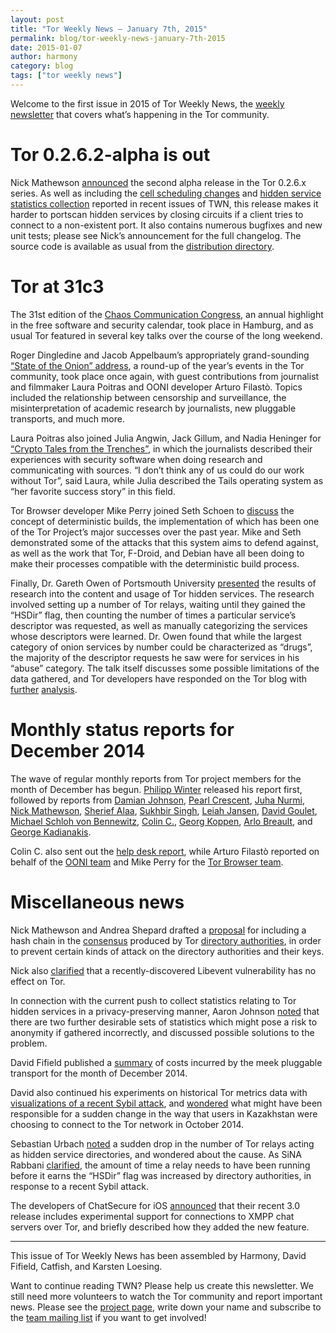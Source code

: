 ```yaml
---
layout: post
title: "Tor Weekly News — January 7th, 2015"
permalink: blog/tor-weekly-news-january-7th-2015
date: 2015-01-07
author: harmony
category: blog
tags: ["tor weekly news"]
---
```


Welcome to the first issue in 2015 of Tor Weekly News, the [weekly newsletter](https://lists.torproject.org/cgi-bin/mailman/listinfo/tor-news) that covers what’s happening in the Tor community.

Tor 0.2.6.2-alpha is out
========================

Nick Mathewson [announced](https://blog.torproject.org/blog/tor-0262-alpha-released) the second alpha release in the Tor 0.2.6.x series. As well as including the [cell scheduling changes](https://bugs.torproject.org/9262) and [hidden service statistics collection](https://bugs.torproject.org/13192) reported in recent issues of TWN, this release makes it harder to portscan hidden services by closing circuits if a client tries to connect to a non-existent port. It also contains numerous bugfixes and new unit tests; please see Nick’s announcement for the full changelog. The source code is available as usual from the [distribution directory](https://dist.torproject.org/).

Tor at 31c3
===========

The 31st edition of the [Chaos Communication Congress](https://events.ccc.de/congress/2014/wiki/Main_Page), an annual highlight in the free software and security calendar, took place in Hamburg, and as usual Tor featured in several key talks over the course of the long weekend.

Roger Dingledine and Jacob Appelbaum’s appropriately grand-sounding [“State of the Onion” address](http://media.ccc.de/browse/congress/2014/31c3_-_6251_-_en_-_saal_1_-_201412301400_-_state_of_the_onion_-_jacob_-_arma.html), a round-up of the year’s events in the Tor community, took place once again, with guest contributions from journalist and filmmaker Laura Poitras and OONI developer Arturo Filastò. Topics included the relationship between censorship and surveillance, the misinterpretation of academic research by journalists, new pluggable transports, and much more.

Laura Poitras also joined Julia Angwin, Jack Gillum, and Nadia Heninger for [“Crypto Tales from the Trenches”](http://media.ccc.de/browse/congress/2014/31c3_-_6154_-_en_-_saal_1_-_201412272300_-_crypto_tales_from_the_trenches_-_nadia_heninger_-_julia_angwin_-_laura_poitras_-_jack_gillum.html), in which the journalists described their experiences with security software when doing research and communicating with sources. “I don’t think any of us could do our work without Tor”, said Laura, while Julia described the Tails operating system as “her favorite success story” in this field.

Tor Browser developer Mike Perry joined Seth Schoen to [discuss](http://media.ccc.de/browse/congress/2014/31c3_-_6240_-_en_-_saal_g_-_201412271400_-_reproducible_builds_-_mike_perry_-_seth_schoen_-_hans_steiner.html) the concept of deterministic builds, the implementation of which has been one of the Tor Project’s major successes over the past year. Mike and Seth demonstrated some of the attacks that this system aims to defend against, as well as the work that Tor, F-Droid, and Debian have all been doing to make their processes compatible with the deterministic build process.

Finally, Dr. Gareth Owen of Portsmouth University [presented](http://media.ccc.de/browse/congress/2014/31c3_-_6112_-_en_-_saal_2_-_201412301715_-_tor_hidden_services_and_deanonymisation_-_dr_gareth_owen.html) the results of research into the content and usage of Tor hidden services. The research involved setting up a number of Tor relays, waiting until they gained the “HSDir” flag, then counting the number of times a particular service’s descriptor was requested, as well as manually categorizing the services whose descriptors were learned. Dr. Owen found that while the largest category of onion services by number could be characterized as “drugs”, the majority of the descriptor requests he saw were for services in his “abuse” category. The talk itself discusses some possible limitations of the data gathered, and Tor developers have responded on the Tor blog with [further](https://blog.torproject.org/blog/tor-80-percent-percent-1-2-percent-abusive) [analysis](https://blog.torproject.org/blog/some-thoughts-hidden-services).

Monthly status reports for December 2014
========================================

The wave of regular monthly reports from Tor project members for the month of December has begun. [Philipp Winter](https://lists.torproject.org/pipermail/tor-reports/2014-December/000727.html) released his report first, followed by reports from [Damian Johnson](https://lists.torproject.org/pipermail/tor-reports/2014-December/000728.html), [Pearl Crescent](https://lists.torproject.org/pipermail/tor-reports/2014-December/000729.html), [Juha Nurmi](https://lists.torproject.org/pipermail/tor-reports/2014-December/000730.html), [Nick Mathewson](https://lists.torproject.org/pipermail/tor-reports/2014-December/000731.html), [Sherief Alaa](https://lists.torproject.org/pipermail/tor-reports/2014-December/000732.html), [Sukhbir Singh](https://lists.torproject.org/pipermail/tor-reports/2015-January/000733.html), [Leiah Jansen](https://lists.torproject.org/pipermail/tor-reports/2015-January/000734.html), [David Goulet](https://lists.torproject.org/pipermail/tor-reports/2015-January/000735.html), [Michael Schloh von Bennewitz](https://lists.torproject.org/pipermail/tor-reports/2015-January/000736.html), [Colin C.](https://lists.torproject.org/pipermail/tor-reports/2015-January/000738.html), [Georg Koppen](https://lists.torproject.org/pipermail/tor-reports/2015-January/000740.html), [Arlo Breault](https://lists.torproject.org/pipermail/tor-reports/2015-January/000742.html), and [George Kadianakis](https://lists.torproject.org/pipermail/tor-reports/2015-January/000743.html).

Colin C. also sent out the [help desk report](https://lists.torproject.org/pipermail/tor-reports/2015-January/000737.html), while Arturo Filastò reported on behalf of the [OONI team](https://lists.torproject.org/pipermail/tor-reports/2015-January/000739.html) and Mike Perry for the [Tor Browser team](https://lists.torproject.org/pipermail/tor-reports/2015-January/000741.html).

Miscellaneous news
==================

Nick Mathewson and Andrea Shepard drafted a [proposal](https://lists.torproject.org/pipermail/tor-dev/2015-January/008087.html) for including a hash chain in the [consensus](https://metrics.torproject.org/about.html#consensus) produced by Tor [directory authorities](https://metrics.torproject.org/about.html#directory-authority), in order to prevent certain kinds of attack on the directory authorities and their keys.

Nick also [clarified](https://lists.torproject.org/pipermail/tor-talk/2015-January/036379.html) that a recently-discovered Libevent vulnerability has no effect on Tor.

In connection with the current push to collect statistics relating to Tor hidden services in a privacy-preserving manner, Aaron Johnson [noted](https://lists.torproject.org/pipermail/tor-dev/2015-January/008086.html) that there are two further desirable sets of statistics which might pose a risk to anonymity if gathered incorrectly, and discussed possible solutions to the problem.

David Fifield published a [summary](https://lists.torproject.org/pipermail/tor-dev/2015-January/008082.html) of costs incurred by the meek pluggable transport for the month of December 2014.

David also continued his experiments on historical Tor metrics data with [visualizations of a recent Sybil attack](https://lists.torproject.org/pipermail/tor-dev/2015-January/008095.html), and [wondered](https://lists.torproject.org/pipermail/tor-talk/2015-January/036346.html) what might have been responsible for a sudden change in the way that users in Kazakhstan were choosing to connect to the Tor network in October 2014.

Sebastian Urbach [noted](https://lists.torproject.org/pipermail/tor-relays/2015-January/006051.html) a sudden drop in the number of Tor relays acting as hidden service directories, and wondered about the cause. As SiNA Rabbani [clarified](https://lists.torproject.org/pipermail/tor-relays/2015-January/006063.html), the amount of time a relay needs to have been running before it earns the “HSDir” flag was increased by directory authorities, in response to a recent Sybil attack.

The developers of ChatSecure for iOS [announced](https://chatsecure.org/blog/chatsecure-ios-v3-released/) that their recent 3.0 release includes experimental support for connections to XMPP chat servers over Tor, and briefly described how they added the new feature.

* * * * *

This issue of Tor Weekly News has been assembled by Harmony, David Fifield, Catfish, and Karsten Loesing.

Want to continue reading TWN? Please help us create this newsletter. We still need more volunteers to watch the Tor community and report important news. Please see the [project page](https://trac.torproject.org/projects/tor/wiki/TorWeeklyNews), write down your name and subscribe to the [team mailing list](https://lists.torproject.org/cgi-bin/mailman/listinfo/news-team) if you want to get involved!
